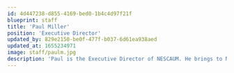 ```yaml
---
id: 4d447238-d855-4169-bed0-1b4c4d97f21f
blueprint: staff
title: 'Paul Miller'
position: 'Executive Director'
updated_by: 829e2150-be0f-477f-b037-6d61ea938aed
updated_at: 1655234971
image: staff/paulm.jpg
description: 'Paul is the Executive Director of NESCAUM. He brings to NESCAUM a background in science and law that provides the organization with legal, technical, and policy support for all NESCAUM initiatives. As Executive Director, Paul oversees day-to-day operations; coordinates with the Board of Directors in planning the organization''s activities; represents the member states in regional, national and international forums; and maintains liaisons with federal agencies, other regional organizations, industry, and the environmental community.'
---
```

